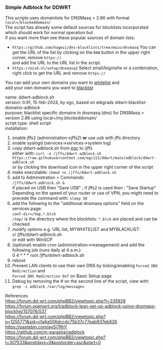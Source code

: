 ### Simple Adblock for DDWRT 

This scripts uses domainlists for DNSMasq > 2.86 with format `local=/blockeddomain/`  
The script has already some default sources for blocklists incorporated which should work for normal operation but  
if you want more than see these popular sources of domain lists:  
- `https://github.com/hagezi/dns-blocklists/tree/main/dnsmasq`
	You can get the URL of the list by clicking on the `RAW` button in the upper right corner, remove `https://`  
	and add the URL to the URL list in the script.
- `https://oisd.nl/setup/dnsmasq2`
  	Select small/big/nsfw or a combination, right click to get the URL and remove `https://`

You can add your own domains you want to [whitelist](https://en.wikipedia.org/wiki/Whitelist) and  
add your own domains you want to [blacklist](https://en.wikipedia.org/wiki/Blacklisting)

name: ddwrt-adblock.sh  
version: 0.91, 15-feb-2024, by egc, based on eibgrads ddwrt-blacklist-domains-adblock  
purpose: blacklist specific domains in dnsmasq (dns) for DNSMasq > version 2.86 using local=/my.blockeddomain/  
script type: shell script  
 installation:  
   1. enable jffs2 (administration->jffs2) **or** use usb with jffs directory  
   2. enable syslogd (services->services->system log)  
   3. copy ddwrt-adblock.sh from [egc](https://github.com/egc112/ddwrt/tree/main/adblock) to /jffs  
      either with: `curl -o /jffs/ddwrt-adblock.sh https://raw.githubusercontent.com/egc112/ddwrt/main/adblock/ddwrt-adblock.sh`  
      or by clicking the download icon in the upper right corner of the script  
   5. make executable: `chmod +x /jffs/ddwrt-adblock.sh`  
   6. add to Administration  > Commands:   
       `/jffs/ddwrt-adblock.sh &`  
      if placed on USB then "Save USB" ; if jffs2 is used then : "Save Startup"  
      Depending on the speed of your router or use of VPN, you might need to precede the command with: `sleep 30`    
   7. add the following to the "additional dnsmasq options" field on the  
      services page:  
       `conf-dir=/tmp,*.blck`  
       `/tmp/` is the directory where the blocklists: `*.blck` are placed and can be checked  
   8. modify options e.g. URL list, MYWHITELIST and MYBLACKLIST:  
        vi /jffs/ddwrt-adblock.sh   
	or edit with WinSCP  
   9. (optional) enable cron (administration->management) and add the  
        following job (runs daily at 4 a.m.):  
        0 4 * * * root /jffs/ddwrt-adblock.sh  
   10. reboot  
   11. Prevent LAN clients to use their own DNS by ticking/enabling `Forced DNS Redirection` and  
       `Forced DNS Redirection DoT` on Basic Setup page  
   12. Debug by removing the # on the second line of the script, view with: `grep -i adblock /var/log/messages`
  
  
References  
https://forum.dd-wrt.com/phpBB2/viewtopic.php?t=335928  
https://forum.openwrt.org/t/adblock-lean-set-up-adblock-using-dnsmasq-blocklist/157076/537  
https://forum.dd-wrt.com/phpBB2/viewtopic.php?p=1255771&sid=cfa6a506dccdc75b37c77eab937eb626  
https://pastebin.com/aySi7RhY  
https://github.com/m-parashar/adblock  
https://forum.dd-wrt.com/phpBB2/viewtopic.php?t=307533&postdays=0&postorder=asc&start=0  
